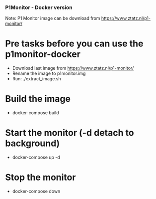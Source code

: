 ### P1Monitor - Docker version ###

Note:  P1 Monitor image can be download from https://www.ztatz.nl/p1-monitor/

# Pre tasks before you can use the p1monitor-docker
- Download last image from https://www.ztatz.nl/p1-monitor/
- Rename the image to p1monitor.img
- Run: ./extract_image.sh

# Build the image
- docker-compose build

# Start the monitor (-d detach to background)
- docker-compose up -d

# Stop the monitor
- docker-compose down
